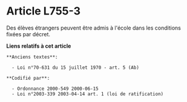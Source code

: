 # Article L755-3

Des élèves étrangers peuvent être admis à l'école dans les conditions fixées par décret.

**Liens relatifs à cet article**

	**Anciens textes**:

	  - Loi n°70-631 du 15 juillet 1970 - art. 5 (Ab)

	**Codifié par**:

	  - Ordonnance 2000-549 2000-06-15
	  - Loi n°2003-339 2003-04-14 art. 1 (loi de ratification)
